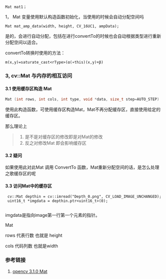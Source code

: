 ```

```



```
Mat mat1；
```

1， Mat 变量使用默认构造函数初始化，当使用的时候会自动分配空间吗

```
Mat mat_amp_data(width, height, CV_16UC1, ampData);
```

是的，会进行自动分配，包括在进行convertTo的时候也会自动根据类型进行重新分配空间以适合。

convertTo转换时使用的方法：

```
m(x,y)=saturate_cast<rType>(α(∗this)(x,y)+β)
```



### 3,  cv::Mat 与内存的相互访问



#### 3.1 使用缓存区构造 Mat

```c++
Mat (int rows, int cols, int type, void *data, size_t step=AUTO_STEP)
```

使用此构造函数，可使用缓存区构造Mat，Mat不再分配缓存区，直接使用给定的缓存区。

那么理论上

> 1. 是不是对缓存区的修改即是对Mat的修改
> 2. 反之对修改Mat  即会影响缓存区

#### 3.2 疑问

如果使用此对此Mat 调用 ConvertTo 函数，Mat重新分配空间的话，是怎么处理之歌缓存区的呢

#### 3.3 访问Mat中的缓存区

```
 cv::Mat depthin = cv::imread("Depth_0.png", CV_LOAD_IMAGE_UNCHANGED);
 uint16_t *imgdata = depthin.ptr<uint16_t>(0);
 
```

imgdata是指向image第一行第一个元素的指针。



Mat  

rows   代表行数  也就是 height  

cols 代码列数 也就是width





### 参考链接

1. [opencv 3.1.0 Mat ](https://docs.opencv.org/3.1.0/d3/d63/classcv_1_1Mat.html)

